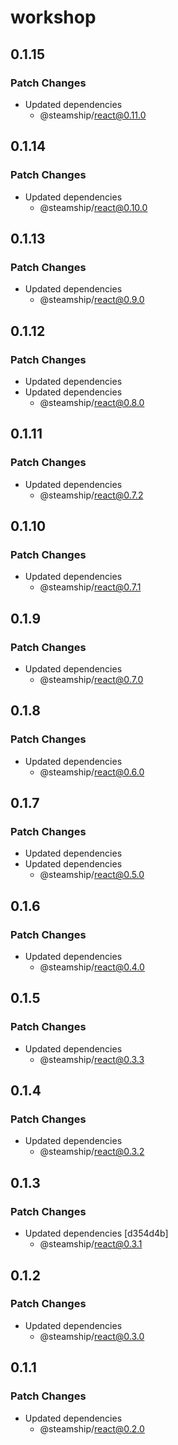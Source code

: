 # workshop

## 0.1.15

### Patch Changes

- Updated dependencies
  - @steamship/react@0.11.0

## 0.1.14

### Patch Changes

- Updated dependencies
  - @steamship/react@0.10.0

## 0.1.13

### Patch Changes

- Updated dependencies
  - @steamship/react@0.9.0

## 0.1.12

### Patch Changes

- Updated dependencies
- Updated dependencies
  - @steamship/react@0.8.0

## 0.1.11

### Patch Changes

- Updated dependencies
  - @steamship/react@0.7.2

## 0.1.10

### Patch Changes

- Updated dependencies
  - @steamship/react@0.7.1

## 0.1.9

### Patch Changes

- Updated dependencies
  - @steamship/react@0.7.0

## 0.1.8

### Patch Changes

- Updated dependencies
  - @steamship/react@0.6.0

## 0.1.7

### Patch Changes

- Updated dependencies
- Updated dependencies
  - @steamship/react@0.5.0

## 0.1.6

### Patch Changes

- Updated dependencies
  - @steamship/react@0.4.0

## 0.1.5

### Patch Changes

- Updated dependencies
  - @steamship/react@0.3.3

## 0.1.4

### Patch Changes

- Updated dependencies
  - @steamship/react@0.3.2

## 0.1.3

### Patch Changes

- Updated dependencies [d354d4b]
  - @steamship/react@0.3.1

## 0.1.2

### Patch Changes

- Updated dependencies
  - @steamship/react@0.3.0

## 0.1.1

### Patch Changes

- Updated dependencies
  - @steamship/react@0.2.0
